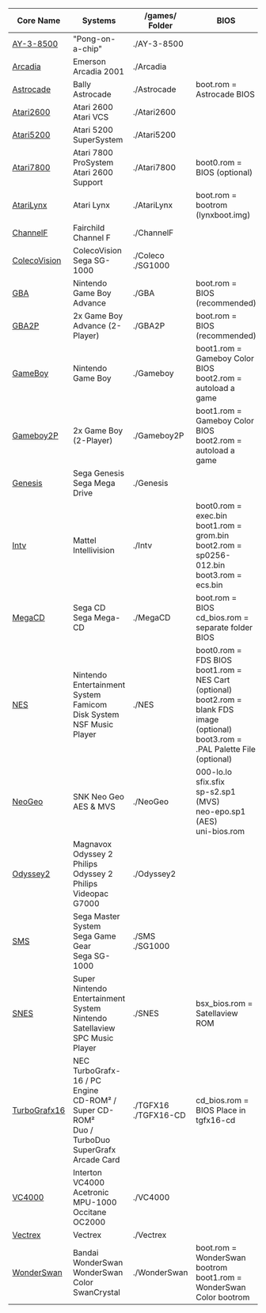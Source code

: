 | Core Name                                                                     | Systems                                                                                                 | /games/ Folder          | BIOS                                                                                                                                          | SDRAM    |
| ----------------------------------------------------------------------------- | ------------------------------------------------------------------------------------------------------- | ----------------------- | --------------------------------------------------------------------------------------------------------------------------------------------- | -------- |
| [AY-3-8500](https://github.com/MiSTer-devel/AY-3-8500-MiSTer)                 | "Pong-on-a-chip"                                                                                        | ./AY-3-8500             |                                                                                                                                               |          |
| [Arcadia](https://github.com/MiSTer-devel/Arcadia_MiSTer)                     | Emerson Arcadia 2001                                                                                    | ./Arcadia               |                                                                                                                                               |          |
| [Astrocade](https://github.com/MiSTer-devel/Astrocade_MiSTer)                 | Bally Astrocade                                                                                         | ./Astrocade             | boot.rom = Astrocade BIOS                                                                                                                     |          |
| [Atari2600](https://github.com/MiSTer-devel/Atari2600_MiSTer)                 | Atari 2600<br>Atari VCS                                                                                 | ./Atari2600             |                                                                                                                                               |          |
| [Atari5200](https://github.com/MiSTer-devel/Atari800_MiSTer)                  | Atari 5200 SuperSystem                                                                                  | ./Atari5200             |                                                                                                                                               |          |
| [Atari7800](https://github.com/MiSTer-devel/Atari7800_MiSTer)                 | Atari 7800 ProSystem<br>Atari 2600 Support                                                              | ./Atari7800             | boot0.rom = BIOS (optional)                                                                                                                   | ✔️       |
| [AtariLynx](https://github.com/MiSTer-devel/AtariLynx_MiSTer)                 | Atari Lynx                                                                                              | ./AtariLynx             | boot.rom = bootrom (lynxboot.img)                                                                                                             |          |
| [ChannelF](https://github.com/MiSTer-devel/ChannelF_MiSTer)                   | Fairchild Channel F                                                                                     | ./ChannelF              |                                                                                                                                               |          |
| [ColecoVision](https://github.com/MiSTer-devel/ColecoVision_MiSTer)           | ColecoVision<br>Sega SG-1000                                                                            | ./Coleco<br>./SG1000    |                                                                                                                                               | ✔️       |
| [GBA](https://github.com/MiSTer-devel/GBA_MiSTer)                             | Nintendo Game Boy Advance                                                                               | ./GBA                   | boot.rom = BIOS (recommended)                                                                                                                 | Optional |
| [GBA2P](https://github.com/MiSTer-devel/GBA_MiSTer/tree/GBA2P)                | 2x Game Boy Advance (2-Player)                                                                          | ./GBA2P                 | boot.rom = BIOS (recommended)                                                                                                                 | ✔️       |
| [GameBoy](https://github.com/MiSTer-devel/Gameboy_MiSTer)                     | Nintendo Game Boy                                                                                       | ./Gameboy               | boot1.rom = Gameboy Color BIOS<br>boot2.rom = autoload a game                                                                                 | ✔️       |
| [Gameboy2P](https://github.com/MiSTer-devel/Gameboy_MiSTer/tree/Gameboy2P)    | 2x Game Boy (2-Player)                                                                                  | ./Gameboy2P             | boot1.rom = Gameboy Color BIOS<br>boot2.rom = autoload a game                                                                                 | ✔️       |
| [Genesis](https://github.com/MiSTer-devel/Genesis_MiSTer)                     | Sega Genesis<br>Sega Mega Drive                                                                         | ./Genesis               |                                                                                                                                               | Optional |
| [Intv](https://github.com/MiSTer-devel/Intv_MiSTer)                           | Mattel Intellivision                                                                                    | ./Intv                  | boot0.rom = exec.bin<br>boot1.rom = grom.bin<br>boot2.rom = sp0256-012.bin<br>boot3.rom = ecs.bin                                             |          |
| [MegaCD](https://github.com/MiSTer-devel/MegaCD_MiSTer)                       | Sega CD<br>Sega Mega-CD                                                                                 | ./MegaCD                | boot.rom = BIOS<br>cd\_bios.rom = separate folder BIOS                                                                                        | ✔️       |
| [NES](https://github.com/MiSTer-devel/NES_MiSTer)                             | Nintendo Entertainment System<br>Famicom Disk System<br>NSF Music Player                                | ./NES                   | boot0.rom = FDS BIOS<br>boot1.rom = NES Cart (optional)<br>boot2.rom = blank FDS image (optional)<br>boot3.rom = .PAL Palette File (optional) | ✔️       |
| [NeoGeo](https://github.com/MiSTer-devel/NeoGeo_MiSTer)                       | SNK Neo Geo AES & MVS                                                                                   | ./NeoGeo                | 000-lo.lo<br>sfix.sfix<br>sp-s2.sp1 (MVS)<br>neo-epo.sp1 (AES)<br>uni-bios.rom                                                                | ✔️       |
| [Odyssey2](https://github.com/MiSTer-devel/Odyssey2_MiSTer)                   | Magnavox Odyssey 2<br>Philips Odyssey 2<br>Philips Videopac G7000                                       | ./Odyssey2              |                                                                                                                                               |          |
| [SMS](https://github.com/MiSTer-devel/SMS_MiSTer)                             | Sega Master System<br>Sega Game Gear<br>Sega SG-1000                                                    | ./SMS<br>./SG1000       |                                                                                                                                               | ✔️       |
| [SNES](https://github.com/MiSTer-devel/SNES_MiSTer)                           | Super Nintendo Entertainment System<br>Nintendo Satellaview<br>SPC Music Player                         | ./SNES                  | bsx\_bios.rom = Satellaview ROM                                                                                                               | ✔️       |
| [TurboGrafx16](https://github.com/MiSTer-devel/TurboGrafx16_MiSTer)           | NEC TurboGrafx-16 / PC Engine<br>CD-ROM² / Super CD-ROM²<br>Duo / TurboDuo<br>SuperGrafx<br>Arcade Card | ./TGFX16<br>./TGFX16-CD | cd\_bios.rom = BIOS Place in tgfx16-cd                                                                                                        | Optional |
| [VC4000](https://github.com/MiSTer-devel/VC4000_MiSTer)                       | Interton VC4000<br>Acetronic MPU-1000<br>Occitane OC2000                                                | ./VC4000                |                                                                                                                                               |          |
| [Vectrex](https://github.com/MiSTer-devel/Vectrex_MiSTer)                     | Vectrex                                                                                                 | ./Vectrex               |                                                                                                                                               |          |
| [WonderSwan](https://github.com/MiSTer-devel/WonderSwan_MiSTer)               | Bandai WonderSwan<br>WonderSwan Color<br>SwanCrystal                                                    | ./WonderSwan            | boot.rom = WonderSwan bootrom<br>boot1.rom = WonderSwan Color bootrom                                                                         | ✔️       |